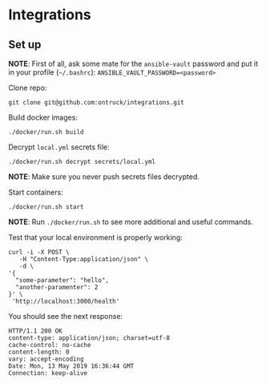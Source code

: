 # Integrations

## Set up
**NOTE**: First of all, ask some mate for the `ansible-vault` password and put it in your profile (`~/.bashrc`):
`ANSIBLE_VAULT_PASSWORD=<password>`

Clone repo:
```.env
git clone git@github.com:ontruck/integrations.git
```

Build docker images:
```.env
./docker/run.sh build
```

Decrypt `local.yml` secrets file:
```.env
./docker/run.sh decrypt secrets/local.yml
```

**NOTE**: Make sure you never push secrets files decrypted.

Start containers:
```.env
./docker/run.sh start
```

**NOTE**: Run `./docker/run.sh` to see more additional and useful commands.

Test that your local environment is properly working:
```.env
curl -i -X POST \
   -H "Content-Type:application/json" \
   -d \
'{
  "some-parameter": "hello",
  "another-paramenter": 2
}' \
 'http://localhost:3000/health'
```

You should see the next response:
```.env
HTTP/1.1 200 OK
content-type: application/json; charset=utf-8
cache-control: no-cache
content-length: 0
vary: accept-encoding
Date: Mon, 13 May 2019 16:36:44 GMT
Connection: keep-alive
```
